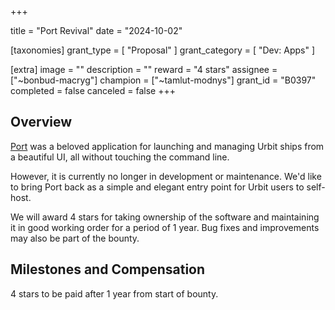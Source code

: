 +++

title = "Port Revival"
date = "2024-10-02"

[taxonomies]
grant_type = [ "Proposal" ]
grant_category = [ "Dev: Apps" ]

[extra]
image = ""
description = ""
reward = "4 stars"
assignee = ["~bonbud-macryg"]
champion = ["~tamlut-modnys"]
grant_id = "B0397"
completed = false
canceled = false
+++

## Overview
[Port](https://github.com/latter-bolden/port) was a beloved application for launching and managing Urbit ships from a beautiful UI, all without touching the command line.

However, it is currently no longer in development or maintenance. We'd like to bring Port back as a simple and elegant entry point for Urbit users to self-host.

We will award 4 stars for taking ownership of the software and maintaining it in good working order for a period of 1 year. Bug fixes and improvements may also be part of the bounty.

## Milestones and Compensation

4 stars to be paid after 1 year from start of bounty.